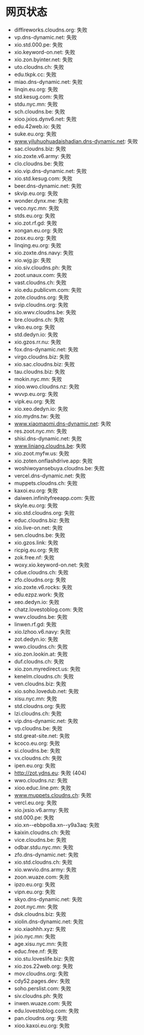 # 网页状态
- diffireworks.cloudns.org: 失败
- vp.dns-dynamic.net: 失败
- xio.std.000.pe: 失败
- xio.keyword-on.net: 失败
- xio.zon.byinter.net: 失败
- uto.cloudns.ch: 失败
- edu.tkpk.cc: 失败
- miao.dns-dynamic.net: 失败
- linqin.eu.org: 失败
- std.kesug.com: 失败
- stdu.nyc.mn: 失败
- sch.cloudns.be: 失败
- xioo.jxios.dynv6.net: 失败
- edu.42web.io: 失败
- suke.eu.org: 失败
- www.yiluhuohuadaishadian.dns-dynamic.net: 失败
- sac.cloudns.biz: 失败
- xio.zoxte.v6.army: 失败
- clo.cloudns.be: 失败
- xio.vip.dns-dynamic.net: 失败
- xio.std.kesug.com: 失败
- beer.dns-dynamic.net: 失败
- skvip.eu.org: 失败
- wonder.dynx.me: 失败
- veco.nyc.mn: 失败
- stds.eu.org: 失败
- xio.zot.rf.gd: 失败
- xongan.eu.org: 失败
- zosx.eu.org: 失败
- linqing.eu.org: 失败
- xio.zoxte.dns.navy: 失败
- xio.wjg.jp: 失败
- xio.siv.cloudns.ph: 失败
- zoot.unaux.com: 失败
- vast.cloudns.ch: 失败
- xio.edu.publicvm.com: 失败
- zote.cloudns.org: 失败
- svip.cloudns.org: 失败
- xio.wwv.cloudns.be: 失败
- bre.cloudns.ch: 失败
- viko.eu.org: 失败
- std.dedyn.io: 失败
- xio.gzos.rr.nu: 失败
- fox.dns-dynamic.net: 失败
- virgo.cloudns.biz: 失败
- xio.sac.cloudns.biz: 失败
- tau.cloudns.biz: 失败
- mokin.nyc.mn: 失败
- xioo.wwo.cloudns.nz: 失败
- wvvp.eu.org: 失败
- vipk.eu.org: 失败
- xio.xeo.dedyn.io: 失败
- xio.mydns.tw: 失败
- www.xiaomaomi.dns-dynamic.net: 失败
- res.zoot.nyc.mn: 失败
- shisi.dns-dynamic.net: 失败
- www.liniang.cloudns.be: 失败
- xio.zoot.myfw.us: 失败
- xio.zoten.onflashdrive.app: 失败
- woshiwoyansebuya.cloudns.be: 失败
- vercel.dns-dynamic.net: 失败
- muppets.cloudns.ch: 失败
- kaxoi.eu.org: 失败
- daiwen.infinityfreeapp.com: 失败
- skyle.eu.org: 失败
- xio.std.cloudns.org: 失败
- educ.cloudns.biz: 失败
- xio.live-on.net: 失败
- sen.cloudns.be: 失败
- xio.gzos.link: 失败
- ricpig.eu.org: 失败
- zok.free.nf: 失败
- woxy.xio.keyword-on.net: 失败
- cdue.cloudns.ch: 失败
- zfo.cloudns.org: 失败
- xio.zoxte.v6.rocks: 失败
- edu.ezpz.work: 失败
- xeo.dedyn.io: 失败
- chatz.lovestoblog.com: 失败
- wwv.cloudns.be: 失败
- linwen.rf.gd: 失败
- xio.lzhoo.v6.navy: 失败
- zot.dedyn.io: 失败
- wwo.cloudns.ch: 失败
- xio.zon.lookin.at: 失败
- duf.cloudns.ch: 失败
- xio.zon.myredirect.us: 失败
- kenelm.cloudns.ch: 失败
- ven.cloudns.biz: 失败
- xio.soho.lovedub.net: 失败
- xisu.nyc.mn: 失败
- std.cloudns.org: 失败
- lzi.cloudns.ch: 失败
- vip.dns-dynamic.net: 失败
- vp.cloudns.be: 失败
- std.great-site.net: 失败
- kcoco.eu.org: 失败
- si.cloudns.be: 失败
- vx.cloudns.ch: 失败
- ipen.eu.org: 失败
- http://zot.ydns.eu: 失败 (404)
- wwo.cloudns.nz: 失败
- xioo.educ.line.pm: 失败
- www.muppets.cloudns.ch: 失败
- vercl.eu.org: 失败
- xio.jxsio.v6.army: 失败
- std.000.pe: 失败
- xio.xn--ebbpo8a.xn--y9a3aq: 失败
- kaixin.cloudns.ch: 失败
- vice.cloudns.be: 失败
- odbar.stdu.nyc.mn: 失败
- zfo.dns-dynamic.net: 失败
- xio.std.cloudns.ch: 失败
- xio.wwvio.dns.army: 失败
- zoon.wuaze.com: 失败
- ipzo.eu.org: 失败
- vipn.eu.org: 失败
- skyo.dns-dynamic.net: 失败
- zoot.nyc.mn: 失败
- dsk.cloudns.biz: 失败
- xiolin.dns-dynamic.net: 失败
- xio.xiaohhh.xyz: 失败
- jxio.nyc.mn: 失败
- age.xisu.nyc.mn: 失败
- educ.free.nf: 失败
- xio.stu.loveslife.biz: 失败
- xio.zos.22web.org: 失败
- mov.cloudns.org: 失败
- cdy52.pages.dev: 失败
- soho.perslist.com: 失败
- siv.cloudns.ph: 失败
- inwen.wuaze.com: 失败
- edu.lovestoblog.com: 失败
- pan.cloudns.org: 失败
- xioo.kaxoi.eu.org: 失败
